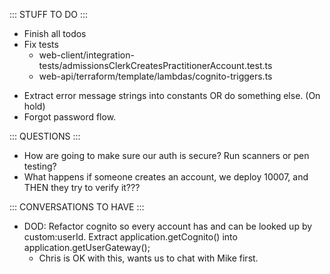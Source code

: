 ::: STUFF TO DO :::
- Finish all todos
- Fix tests
  - web-client/integration-tests/admissionsClerkCreatesPractitionerAccount.test.ts
  - web-api/terraform/template/lambdas/cognito-triggers.ts
+ Extract error message strings into constants OR do something else. (On hold)
+ Forgot password flow.

::: QUESTIONS :::
- How are going to make sure our auth is secure? Run scanners or pen testing? 
- What happens if someone creates an account, we deploy 10007, and THEN they try to verify it???

::: CONVERSATIONS TO HAVE :::
- DOD:  Refactor cognito so every account has and can be looked up by custom:userId. Extract application.getCognito() into application.getUserGateway();
  - Chris is OK with this, wants us to chat with Mike first.
